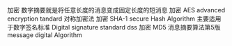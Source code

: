 加密 数字摘要就是将任意长度的消息变成固定长度的短消息
加密 AES advanced encryption tandard 对称加密法
加密 SHA-1 secure Hash Algorithm 主要适用于数字签名标准 Digital signature standard dss 
加密 MD5 消息摘要算法第5版 message digital Algorithm

